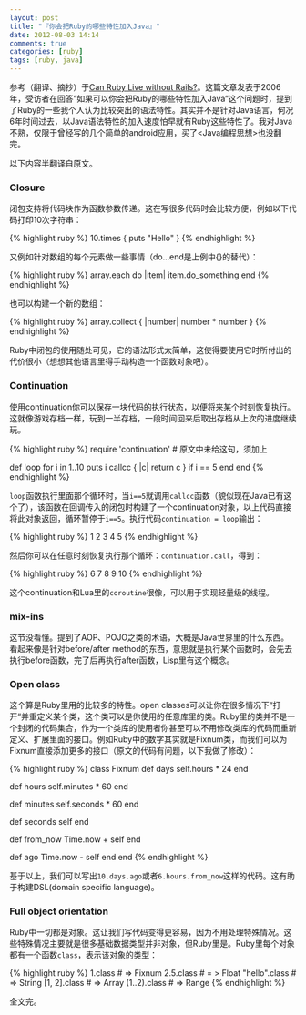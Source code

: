 ```yaml
---
layout: post
title: "『你会把Ruby的哪些特性加入Java』"
date: 2012-08-03 14:14
comments: true
categories: [ruby]
tags: [ruby, java]
---
```


参考（翻译、摘抄）于[Can Ruby Live without Rails?](http://java.sys-con.com/node/251986)。这篇文章发表于2006年，受访者在回答“如果可以你会把Ruby的哪些特性加入Java“这个问题时，提到了Ruby的一些我个人认为比较突出的语法特性。其实并不是针对Java语言，何况6年时间过去，以Java语法特性的加入速度怕早就有Ruby这些特性了。我对Java不熟，仅限于曾经写的几个简单的android应用，买了\<Java编程思想\>也没翻完。

以下内容半翻译自原文。

### Closure

闭包支持将代码块作为函数参数传递。这在写很多代码时会比较方便，例如以下代码打印10次字符串：

{% highlight ruby %}
10.times { puts "Hello" }
{% endhighlight %}
<!-- more -->
又例如针对数组的每个元素做一些事情（do...end是上例中{}的替代）：

{% highlight ruby %}
array.each do |item|
  item.do_something
end
{% endhighlight %}

也可以构建一个新的数组：

{% highlight ruby %}
array.collect { |number| number * number }
{% endhighlight %}

Ruby中闭包的使用随处可见，它的语法形式太简单，这使得要使用它时所付出的代价很小（想想其他语言里得手动构造一个函数对象吧）。

### Continuation

使用continuation你可以保存一块代码的执行状态，以便将来某个时刻恢复执行。这就像游戏存档一样，玩到一半存档，一段时间回来后取出存档从上次的进度继续玩。


{% highlight ruby %}
require 'continuation' # 原文中未给这句，须加上

def loop
  for i in 1..10
    puts i
    callcc { |c| return c } if i == 5
  end
end
{% endhighlight %}

`loop`函数执行里面那个循环时，当`i==5`就调用`callcc`函数（貌似现在Java已有这个了），该函数在回调传入的闭包时构建了一个continuation对象，以上代码直接将此对象返回，循环暂停于`i==5`。执行代码`continuation = loop`输出：

{% highlight ruby %}
1
2
3
4
5
{% endhighlight %}

然后你可以在任意时刻恢复执行那个循环：`continuation.call`，得到：

{% highlight ruby %}
6
7
8
9
10
{% endhighlight %}

这个continuation和Lua里的`coroutine`很像，可以用于实现轻量级的线程。

### mix-ins

这节没看懂。提到了AOP、POJO之类的术语，大概是Java世界里的什么东西。看起来像是针对before/after method的东西，意思就是执行某个函数时，会先去执行before函数，完了后再执行after函数，Lisp里有这个概念。

### Open class

这个算是Ruby里用的比较多的特性。open classes可以让你在很多情况下“打开“并重定义某个类，这个类可以是你使用的任意库里的类。Ruby里的类并不是一个封闭的代码集合，作为一个类库的使用者你甚至可以不用修改类库的代码而重新定义、扩展里面的接口。例如Ruby中的数字其实就是Fixnum类，而我们可以为Fixnum直接添加更多的接口（原文的代码有问题，以下我做了修改）：

{% highlight ruby %}
class Fixnum
  def days
    self.hours * 24
  end

  def hours
    self.minutes * 60
  end

  def minutes
    self.seconds * 60
  end

  def seconds
    self
  end

  def from_now
    Time.now + self
  end

  def ago
    Time.now - self
  end
end
{% endhighlight %}

基于以上，我们可以写出`10.days.ago`或者`6.hours.from_now`这样的代码。这有助于构建DSL(domain specific language)。

### Full object orientation

Ruby中一切都是对象。这让我们写代码变得更容易，因为不用处理特殊情况。这些特殊情况主要就是很多基础数据类型并非对象，但Ruby里是。Ruby里每个对象都有一个函数`class`，表示该对象的类型：

{% highlight ruby %}
1.class # => Fixnum
2.5.class # = > Float
"hello".class # => String
[1, 2].class # => Array
(1..2).class # => Range
{% endhighlight %}

全文完。

